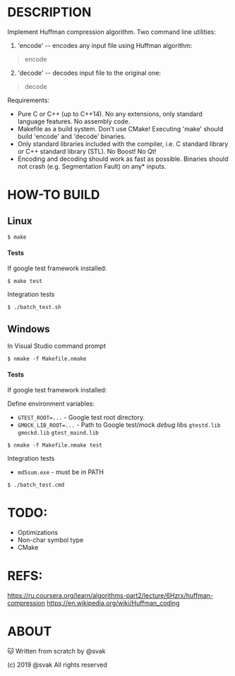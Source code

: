
DESCRIPTION
============================

Implement Huffman compression algorithm. Two command line utilities:

1. 'encode' -- encodes any input file using Huffman algorithm:

> encode <input-file> <output-file>

2. 'decode' -- decodes input file to the original one:

> decode <input-file> <output-file>

Requirements:

* Pure C or C++ (up to C++14). No any extensions, only standard language
  features. No assembly code.
* Makefile as a build system. Don't use CMake! Executing 'make' should
  build 'encode' and 'decode' binaries.
* Only standard libraries included with the compiler, i.e. C standard library or
  C++ standard library (STL). No Boost! No Qt!
* Encoding and decoding should work as fast as possible.
 Binaries should not crash (e.g. Segmentation Fault) on any* inputs.

HOW-TO BUILD
============

## Linux ##
```
$ make
```

#### Tests ####

If google test framework installed:
```
$ make test
```

Integration tests
```
$ ./batch_test.sh
```

## Windows ##

In Visual Studio command prompt
```
$ nmake -f Makefile.nmake
```

#### Tests ####

If google test framework installed:

Define environment variables:

* `GTEST_ROOT=...`      - Google test root directory.
* `GMOCK_LIB_ROOT=...`  - Path to Google test/mock _debug_ libs `gtestd.lib` `gmockd.lib` `gtest_maind.lib`

```
$ nmake -f Makefile.nmake test
```

Integration tests

* `md5sum.exe` - must be in PATH

```
$ ./batch_test.cmd
```

TODO:
=====

* Optimizations
* Non-char symbol type
* CMake

REFS:
=====
https://ru.coursera.org/learn/algorithms-part2/lecture/6Hzrx/huffman-compression
https://en.wikipedia.org/wiki/Huffman_coding


ABOUT
=====
:cat: Written from scratch by @svak

(c) 2019 @svak All rights reserved
